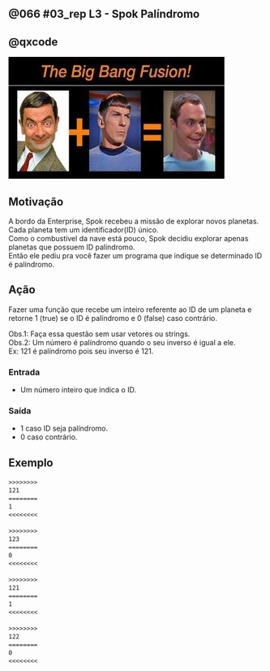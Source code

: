## @066 #03_rep L3 - Spok Palíndromo
## @qxcode

![](capa.jpg)

## Motivação

A bordo da Enterprise, Spok recebeu a missão de explorar novos planetas.  
Cada planeta tem um identificador(ID) único.  
Como o combustível da nave está pouco, Spok decidiu explorar apenas planetas que possuem ID palíndromo.  
Então ele pediu pra você fazer um programa que indique se determinado ID é palíndromo.  

## Ação

Fazer uma função que recebe um inteiro referente ao ID de um planeta e retorne 1 (true)  se o ID é palíndromo e 0 (false) caso contrário.

Obs.1: Faça essa questão sem usar vetores ou strings.  
Obs.2: Um número é palíndromo quando o seu inverso é igual a ele.  
Ex: 121 é palíndromo pois seu inverso é 121.

### Entrada

*   Um número inteiro que indica o ID.  

### Saída

*   1 caso ID seja palíndromo.
*   0 caso contrário.  

## Exemplo
```
>>>>>>>>
121  
========  
1
<<<<<<<<

>>>>>>>>
123  
========
0
<<<<<<<<

>>>>>>>>
121
========
1
<<<<<<<<

>>>>>>>>
122
========
0
<<<<<<<<
```

#

<!---
>>>>>>>> 01
1
========
1
<<<<<<<<

>>>>>>>> 02
11
========
1
<<<<<<<<

>>>>>>>> 03
1235321
========
1
<<<<<<<<

>>>>>>>> 04
0
========
1
<<<<<<<<

>>>>>>>> 05
2220122
========
0
<<<<<<<<
--->